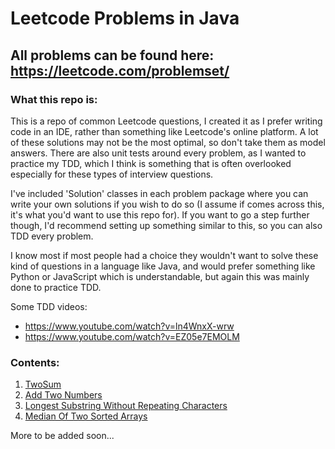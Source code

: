 # Leetcode Problems in Java

## All problems can be found here: https://leetcode.com/problemset/

### What this repo is:

This is a repo of common Leetcode questions, I created it as I prefer writing code in an IDE, rather than something like
Leetcode's online platform. A lot of these solutions may not be the most optimal, so don't take them as model answers.
There are also unit tests around every problem, as I wanted to practice my TDD, which I think is something that is often
overlooked especially for these types of interview questions.

I've included 'Solution' classes in each problem package where you can write your own solutions if you wish to do so (I
assume if comes across this, it's  what you'd want to use this repo for). If you want to go a step further though, I'd
recommend setting up something similar to this, so you can also TDD every problem.

I know most if most people had a choice they wouldn't want to solve these kind of questions in a language like Java,
and would prefer something like Python or JavaScript which is understandable, but again this was mainly done to practice
TDD. 

Some TDD videos:
- https://www.youtube.com/watch?v=ln4WnxX-wrw
- https://www.youtube.com/watch?v=EZ05e7EMOLM

### Contents:

1) [TwoSum](src/problem1/instructions.md)
2) [Add Two Numbers](src/problem2/instructions.md)
3) [Longest Substring Without Repeating Characters](src/problem3/instructions.md)
4) [Median Of Two Sorted Arrays](src/problem4/instructions.md)

More to be added soon...
